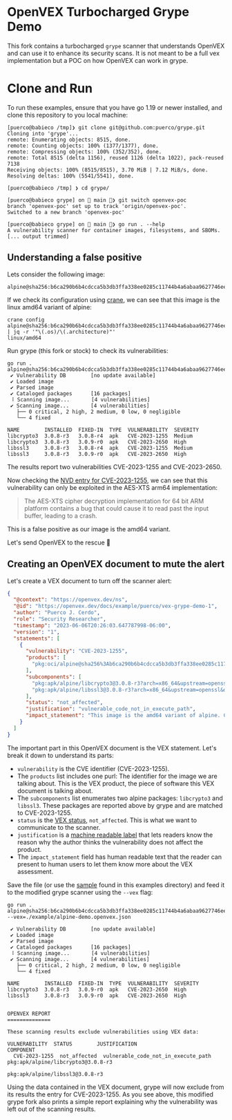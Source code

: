 # OpenVEX Turbocharged Grype Demo

This fork contains a turbocharged `grype` scanner that understands OpenVEX and
can use it to enhance its security scans. It is not meant to be a full vex
implementation but a POC on how OpenVEX can work in grype.

# Clone and Run 

To run these examples, ensure that you have go 1.19 or newer installed, and
clone this repository to you local machine:

```
[puerco@babieco /tmp]❯ git clone git@github.com:puerco/grype.git
Cloning into 'grype'...
remote: Enumerating objects: 8515, done.
remote: Counting objects: 100% (1377/1377), done.
remote: Compressing objects: 100% (352/352), done.
remote: Total 8515 (delta 1156), reused 1126 (delta 1022), pack-reused 7138
Receiving objects: 100% (8515/8515), 3.70 MiB | 7.12 MiB/s, done.
Resolving deltas: 100% (5541/5541), done.

[puerco@babieco /tmp] ❯ cd grype/

[puerco@babieco grype] on  main 🦆❯ git switch openvex-poc 
branch 'openvex-poc' set up to track 'origin/openvex-poc'.
Switched to a new branch 'openvex-poc'

[puerco@babieco grype] on  main 🦆❯ go run . --help
A vulnerability scanner for container images, filesystems, and SBOMs.
[... output trimmed]

```

## Understanding a false positive

Lets consider the following image: 

```
alpine@sha256:b6ca290b6b4cdcca5b3db3ffa338ee0285c11744b4a6abaa9627746ee3291d8d
```

If we check its configuration using
[crane](https://github.com/google/go-containerregistry/blob/main/cmd/crane/README.md),
we can see that this image is the linux amd64 variant of alpine:

```shell
crane config alpine@sha256:b6ca290b6b4cdcca5b3db3ffa338ee0285c11744b4a6abaa9627746ee3291d8d | jq -r '"\(.os)/\(.architecture)"'
linux/amd64
```

Run grype (this fork or stock) to check its vulnerabilities:

```
go run . alpine@sha256:b6ca290b6b4cdcca5b3db3ffa338ee0285c11744b4a6abaa9627746ee3291d8d
 ✔ Vulnerability DB        [no update available]
 ✔ Loaded image            
 ✔ Parsed image            
 ✔ Cataloged packages      [16 packages]
 ⠸ Scanning image...       [4 vulnerabilities]
 ✔ Scanning image...       [4 vulnerabilities]
   ├── 0 critical, 2 high, 2 medium, 0 low, 0 negligible
   └── 4 fixed

NAME        INSTALLED  FIXED-IN  TYPE  VULNERABILITY  SEVERITY 
libcrypto3  3.0.8-r3   3.0.8-r4  apk   CVE-2023-1255  Medium    
libcrypto3  3.0.8-r3   3.0.9-r0  apk   CVE-2023-2650  High      
libssl3     3.0.8-r3   3.0.8-r4  apk   CVE-2023-1255  Medium    
libssl3     3.0.8-r3   3.0.9-r0  apk   CVE-2023-2650  High    
```

The results report two vulnerabilities CVE-2023-1255 and CVE-2023-2650.

Now checking the
[NVD entry for CVE-2023-1255](https://nvd.nist.gov/vuln/detail/CVE-2023-1255),
we can see that this vulnerability can only be exploited in the AES-XTS
arm64 implementation:

> The AES-XTS cipher decryption implementation for 64 bit ARM platform contains
> a bug that could cause it to read past the input buffer, leading to a crash. 

This is a false positive as our image is the amd64 variant.

Let's send OpenVEX to the rescue :rocket:

## Creating an OpenVEX document to mute the alert

Let's create a VEX document to turn off the scanner alert:

```json
{
  "@context": "https://openvex.dev/ns",
  "@id": "https://openvex.dev/docs/example/puerco/vex-grype-demo-1",
  "author": "Puerco J. Cerdo",
  "role": "Security Researcher",
  "timestamp": "2023-06-06T20:26:03.647787998-06:00",
  "version": "1",
  "statements": [
    {
      "vulnerability": "CVE-2023-1255",
      "products": [
        "pkg:oci/alpine@sha256%3Ab6ca290b6b4cdcca5b3db3ffa338ee0285c11744b4a6abaa9627746ee3291d8d"
      ],
      "subcomponents": [
        "pkg:apk/alpine/libcrypto3@3.0.8-r3?arch=x86_64&upstream=openssl&distro=alpine-3.17.3",
        "pkg:apk/alpine/libssl3@3.0.8-r3?arch=x86_64&upstream=openssl&distro=alpine-3.17.3"
      ],
      "status": "not_affected",
      "justification": "vulnerable_code_not_in_execute_path",
      "impact_statement": "This image is the amd64 variant of alpine. CVE-2023-1255 only affects arm64"
    }
  ]
}
```

The important part in this OpenVEX document is the VEX statement. Let's break it
down to understand its parts:

* `vulnerability` is the CVE identifier (CVE-2023-1255).
* The `products` list includes one purl: The identifier for the image we are talking about. This
is the VEX product, the piece of software this VEX document is talking about.
* The `subcomponents` list enumerates two alpine packages: `libcrypto3` and `libssl3`. These
packages are reported above by grype and are matched to CVE-2023-1255.
* `status` is the [VEX status](https://github.com/openvex/spec/blob/main/OPENVEX-SPEC.md#status-labels), `not_affected`. This is what we want to communicate 
to the scanner.
* `justification` is a [machine readable label](https://github.com/openvex/spec/blob/main/OPENVEX-SPEC.md#status-justifications) that lets readers know the reason why
the author thinks the vulnerability does not affect the product.
* The `impact_statement` field has human readable text that the reader can present
to human users to let them know more about the VEX assessment.
 
Save the file (or use the [sample](alpine-demo.openvex.json ) found in this
examples directory) and feed it to the modified grype scanner using the `--vex`
flag:

```
go run . alpine@sha256:b6ca290b6b4cdcca5b3db3ffa338ee0285c11744b4a6abaa9627746ee3291d8d --vex=./example/alpine-demo.openvex.json 

 ✔ Vulnerability DB        [no update available]
 ✔ Loaded image            
 ✔ Parsed image            
 ✔ Cataloged packages      [16 packages]
 ⠸ Scanning image...       [4 vulnerabilities]
 ✔ Scanning image...       [4 vulnerabilities]
   ├── 0 critical, 2 high, 2 medium, 0 low, 0 negligible
   └── 4 fixed

NAME        INSTALLED  FIXED-IN  TYPE  VULNERABILITY  SEVERITY 
libcrypto3  3.0.8-r3   3.0.9-r0  apk   CVE-2023-2650  High      
libssl3     3.0.8-r3   3.0.9-r0  apk   CVE-2023-2650  High      


OPENVEX REPORT
==============

These scanning results exclude vulnerabilities using VEX data:

VULNERABILITY  STATUS        JUSTIFICATION                        COMPONENT                          
  CVE-2023-1255  not_affected  vulnerable_code_not_in_execute_path  pkg:apk/alpine/libcrypto3@3.0.8-r3  
                                                                    pkg:apk/alpine/libssl3@3.0.8-r3     
```

Using the data contained in the VEX document, grype will now exclude from its
results the entry for CVE-2023-1255. As you see above, this modified grype fork
also prints a simple report explaining why the vulnerability was left out of
the scanning results.
